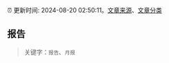 :alarm_clock: 更新时间: 2024-08-20 02:50:11。[文章来源](/README.md)、[文章分类](/TAGS.md)

## 报告


> 关键字：`报告`、`月报`



